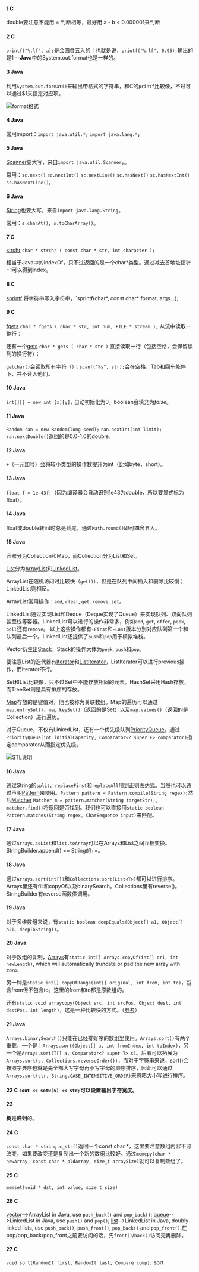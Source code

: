 #### 1 C

double要注意不能用 = 判断相等，最好用 a - b < 0.000001来判断

#### 2 C

`printf("%.lf", a);`是会四舍五入的！也就是说，`printf("%.lf", 0.95);`输出的是1 --**Java**中的System.out.format也是一样的。

#### 3 Java

利用`System.out.format()`来输出带格式的字符串，和C的`printf`比较像，不过可以通过$1来指定对应项。

![format格式](http://7xr64j.com1.z0.glb.clouddn.com/code/snip_20160819114131.png)

#### 4 Java
 
常用import：`import java.util.*;` `import java.lang.*;`

#### 5 Java

[Scanner](https://docs.oracle.com/javase/7/docs/api/java/util/Scanner.html)要大写，来自`import java.util.Scanner;`。

常用：`sc.next()` `sc.nextInt()` `sc.nextLine()` `sc.hasNext()` `sc.hasNextInt()` `sc.hasNextLine()`。

#### 6 Java

[String](https://docs.oracle.com/javase/7/docs/api/java/lang/String.html)也要大写，来自`import java.lang.String`。

常用：`s.charAt()`，`s.toCharArray()`。

#### 7 C

[strchr](http://www.cplusplus.com/reference/cstring/strchr/) `char * strchr ( const char * str, int character );` 

相当于Java中的indexOf，只不过返回的是一个char*类型。通过减去首地址指针+1可以得到index。

#### 8 C  

[sprintf](http://www.cplusplus.com/reference/cstdio/sprintf/) 将字符串写入字符串，`sprintf(char*, const char* format, args...);

#### 9 C

[fgets](http://www.cplusplus.com/reference/cstdio/fgets/) `char * fgets ( char * str, int num, FILE * stream );` 从流中读取一整行；

还有一个[gets](http://www.cplusplus.com/reference/cstdio/gets/) `char * gets ( char * str )` 直接读取一行（包括空格，会保留读到的换行符）；

`getchar()`会读取所有字符（）；`scanf("%s", str);`会在空格、Tab和回车处停下，并不读入他们。

#### 10 Java

`int[][] = new int [x][y];` 自动初始化为0。boolean会填充为*false*。

#### 11 Java 

`Random ran = new Random(long seed);` `ran.nextInt(int limit);` `ran.nextDouble()`返回的是0.0-1.0的double。

#### 12 Java

 `+`（一元加号）会将较小类型的操作数提升为int（比如byte，short）。

#### 13 Java

`float f = 1e-43f;`（因为编译器会自动识别1e43为double，所以要显式标为float）。

#### 14 Java

float或double转int时总是截尾，通过`Math.round()`即可四舍五入。

#### 15 Java

容器分为Collection和Map，而Collection分为List和Set。

[List](https://docs.oracle.com/javase/7/docs/api/java/util/List.html)分为[ArrayList](https://docs.oracle.com/javase/7/docs/api/java/util/ArrayList.html)和[LinkedList](https://docs.oracle.com/javase/7/docs/api/java/util/LinkedList.html)。

ArrayList在随机访问时比较快（`get()`），但是在队列中间插入和删除比较慢；LinkedList则相反。

ArrayList常用操作：`add`, `clear`, `get`, `remove`, `set`。

LinkedList通过实现List<E>和Deque<E>（Deque<E>实现了Queue<E>）来实现队列、双向队列甚至栈等容器。LinkedList可以进行的操作非常多，例如`add`, `get`, `offer`, `peek`, `poll`还有`remove`。 以上这些操作都有`-First`和`-Last`版本分别对应队列第一个和队列最后一个。LinkedList还提供了`push`和`pop`用于模拟堆栈。

Vector衍生出[Stack](https://docs.oracle.com/javase/7/docs/api/java/util/Stack.html)，Stack的操作大体为`peek`, `push`和`pop`。

要注意List的迭代器有[Iterator](https://docs.oracle.com/javase/7/docs/api/java/util/Iterator.html)和[ListIterator](https://docs.oracle.com/javase/7/docs/api/java/util/ListIterator.html)，ListIterator可以进行previous操作，而Iterator不行。

Set和List比较像，只不过Set中不能存放相同的元素。HashSet采用Hash存放，而TreeSet则是具有排序的存放。

[Map](https://docs.oracle.com/javase/7/docs/api/java/util/Map.html)存放的是键值对，他也被称为关联数组。Map的遍历可以通过`map.entrySet()`、`map.keySet()`（返回的是Set）以及`map.values()`（返回的是Collection）进行遍历。

对于Queue，不仅有LinkedList，还有一个优先级队列[PriorityQueue](https://docs.oracle.com/javase/7/docs/api/java/util/PriorityQueue.html)，通过`PriorityQueue(int initialCapacity, Comparator<? super E> comparator)`指定comparator从而指定优先级。

![STL说明](http://7xr64j.com1.z0.glb.clouddn.com/16-8-25/STL.jpg)

#### 16 Java

通过String的`split`、`replaceFirst`和`replaceAll`用到正则表达式。当然也可以通过声明[Pattern](https://docs.oracle.com/javase/7/docs/api/java/util/regex/Pattern.html#sum)来使用。`Pattern pattern = Pattern.compile(String regex);`然后[Matcher](https://docs.oracle.com/javase/7/docs/api/java/util/regex/Matcher.html) `Matcher m = pattern.matcher(String targetStr);`。`matcher.find()`将返回是否找到。我们也可以直接用`static boolean Pattern.matches(String regex, CharSequence input)`来匹配。

#### 17 Java 

通过`Arrays.asList`和`list.toArray`可以在Arrays和List之间互相变换。StringBuilder.append() == String的+=。

#### 18 Java

通过`Arrays.sort(int[])`和`Collections.sort(List<T>)`都可以进行排序。Arrays里还有fill和copyOf以及binarySearch。Collections里有reverse()。StringBuilder有reverse函数供调用。

#### 19 Java

对于多维数组来说，有`static boolean deepEquals(Object[] a1, Object[] a2)`、`deepToString()`。

#### 20 Java

对于数组的复制，[Arrays](https://docs.oracle.com/javase/7/docs/api/java/util/Arrays.html)有`static int[] Arrays.copyOf(int[] ori, int newLength)`, which will automatically truncate or pad the new array with *zero*. 

另一种是`static int[] copyOfRange(int[] original, int from, int to)`，包含from但不包含to。这里的from和to都是原数组的。

还有`static void arraycopy(Object src, int srcPos, Object dest, int destPos, int length)`，这是一种比较快的方式。（[参考](https://docs.oracle.com/javase/7/docs/api/java/lang/System.html#arraycopy(java.lang.Object,%20int,%20java.lang.Object,%20int,%20int))）

#### 21 Java

`Arrays.binarySearch()`只能在已经排好序的数组里使用。`Arrays.sort()`有两个重载，一个是：`Arrays.sort(Object[] a, int fromIndex, int toIndex)`，另一个是`Arrays.sort(T[] a, Comparator<? super T> c)`。后者可以拓展为`Arrays.sort(s, Collections.reverseOrder())`，而对于字符串来说，sort()会按照字典序也就是先全部大写字母再小写字母的顺序排序，因此可以通过`Arrays.sort(str, String.CASE_INTENSITIVE_ORDER)`来忽略大小写进行排序。

#### 22 C `cout << setw(5) << str;`可以设置输出字符宽度。

#### 23  

**树**是**递归**的。

#### 24 C

`const char * string.c_str()`返回一个const char *，这里要注意数组内容不可改变，如果要改变还是复制出一个新的数组比较好。通过`memcpy(char * newArray, const char * oldArray, size_t arraySize)`就可以复制数组了。

#### 25 C

`memset(void * dst, int value, size_t size)`

#### 26 C

[vector](www.cplusplus.com/reference/vector/vector/)-->ArrayList in Java, use `push_back()` and `pop_back()`; [queue](http://www.cplusplus.com/reference/queue/queue/)-->LinkedList in Java, use `push()` and `pop()`; [list](http://www.cplusplus.com/reference/list/list/)-->LinkedList in Java, doubly-linked lists, use `push_back()`,  `push_front()`, `pop_back()` and `pop_front()`.在pop/pop_back/pop_front之前要访问的话，先`front()`/`back()`访问完再删除。

#### 27 C 

`void sort(RandomIt first, RandomIt last, Compare comp);` sort